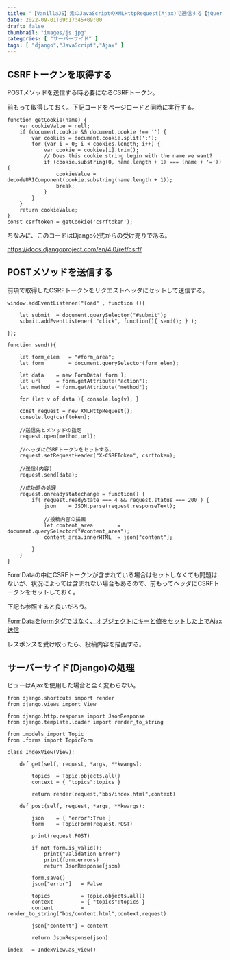 ```yaml
---
title: "【VanillaJS】素のJavaScriptのXMLHttpRequest(Ajax)で通信する【jQuery不使用】"
date: 2022-09-01T09:17:45+09:00
draft: false
thumbnail: "images/js.jpg"
categories: [ "サーバーサイド" ]
tags: [ "django","JavaScript","Ajax" ]
---
```


## CSRFトークンを取得する

POSTメソッドを送信する時必要になるCSRFトークン。

前もって取得しておく。下記コードをページロードと同時に実行する。

    function getCookie(name) {
        var cookieValue = null;
        if (document.cookie && document.cookie !== '') {
            var cookies = document.cookie.split(';');
            for (var i = 0; i < cookies.length; i++) {
                var cookie = cookies[i].trim();
                // Does this cookie string begin with the name we want?
                if (cookie.substring(0, name.length + 1) === (name + '=')) {
                    cookieValue = decodeURIComponent(cookie.substring(name.length + 1));
                    break;
                }
            }
        }   
        return cookieValue;
    }
    const csrftoken = getCookie('csrftoken');


ちなみに、このコードはDjango公式からの受け売りである。

https://docs.djangoproject.com/en/4.0/ref/csrf/

## POSTメソッドを送信する

前項で取得したCSRFトークンをリクエストヘッダにセットして送信する。

    window.addEventListener("load" , function (){
    
        let submit  = document.querySelector("#submit");
        submit.addEventListener( "click", function(){ send(); } );
    
    });
    
    function send(){
    
        let form_elem   = "#form_area";
        let form        = document.querySelector(form_elem);
    
        let data    = new FormData( form );
        let url     = form.getAttribute("action");
        let method  = form.getAttribute("method");
    
        for (let v of data ){ console.log(v); }
    
        const request = new XMLHttpRequest();
        console.log(csrftoken);
    
        //送信先とメソッドの指定
        request.open(method,url);
    
        //ヘッダにCSRFトークンをセットする。
        request.setRequestHeader("X-CSRFToken", csrftoken);
    
        //送信(内容)
        request.send(data);
    
        //成功時の処理
        request.onreadystatechange = function() {
            if( request.readyState === 4 && request.status === 200 ) {
                json    = JSON.parse(request.responseText);
    
                //投稿内容の描画
                let content_area        = document.querySelector("#content_area");
                content_area.innerHTML  = json["content"];
    
            }
        }
    }


FormDataの中にCSRFトークンが含まれている場合はセットしなくても問題はないが、状況によっては含まれない場合もあるので、前もってヘッダにCSRFトークンをセットしておく。

下記も参照すると良いだろう。

[FormDataをformタグではなく、オブジェクトにキーと値をセットした上でAjax送信](/post/javascript-formdata-obj-set/)

レスポンスを受け取ったら、投稿内容を描画する。

## サーバーサイド(Django)の処理

ビューはAjaxを使用した場合と全く変わらない。

    from django.shortcuts import render
    from django.views import View
    
    from django.http.response import JsonResponse
    from django.template.loader import render_to_string
    
    from .models import Topic
    from .forms import TopicForm
    
    class IndexView(View):
    
        def get(self, request, *args, **kwargs):
    
            topics  = Topic.objects.all()
            context = { "topics":topics }
    
            return render(request,"bbs/index.html",context)
    
        def post(self, request, *args, **kwargs):
    
            json    = { "error":True }
            form    = TopicForm(request.POST)
    
            print(request.POST)
    
            if not form.is_valid():
                print("Validation Error")
                print(form.errors)
                return JsonResponse(json)
    
            form.save()
            json["error"]   = False
    
            topics          = Topic.objects.all()
            context         = { "topics":topics }
            content         = render_to_string("bbs/content.html",context,request)
    
            json["content"] = content
    
            return JsonResponse(json)
    
    index   = IndexView.as_view()



